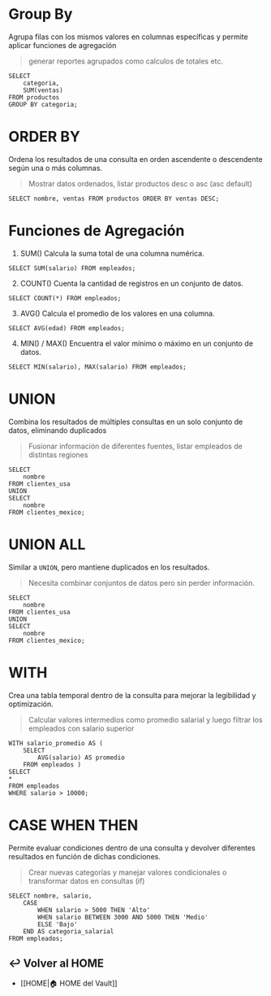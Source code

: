 # Group By
Agrupa filas con los mismos valores en columnas específicas y permite aplicar funciones de agregación
> generar reportes agrupados como calculos de totales etc.

```
SELECT 
	categoria, 
	SUM(ventas) 
FROM productos 
GROUP BY categoria;
```

# ORDER BY
Ordena los resultados de una consulta en orden ascendente o descendente según una o más columnas.
>Mostrar datos ordenados, listar productos desc o asc (asc default)

```
SELECT nombre, ventas FROM productos ORDER BY ventas DESC;
```

# Funciones de Agregación
1. SUM()
	Calcula la suma total de una columna numérica.
```
SELECT SUM(salario) FROM empleados;
```
2. COUNT()
	Cuenta la cantidad de registros en un conjunto de datos.
```
SELECT COUNT(*) FROM empleados;
```
3. AVG()
	Calcula el promedio de los valores en una columna.
```
SELECT AVG(edad) FROM empleados;
```
4. MIN() / MAX()
	Encuentra el valor mínimo o máximo en un conjunto de datos.
```
SELECT MIN(salario), MAX(salario) FROM empleados;
```

# UNION
Combina los resultados de múltiples consultas en un solo conjunto de datos, eliminando duplicados
>Fusionar información de diferentes fuentes, listar empleados de distintas regiones
```
SELECT 
	nombre 
FROM clientes_usa 
UNION 
SELECT 
	nombre 
FROM clientes_mexico;
```

# UNION ALL
Similar a `UNION`, pero mantiene duplicados en los resultados.
>Necesita combinar conjuntos de datos pero sin perder información. 
```
SELECT 
	nombre 
FROM clientes_usa 
UNION 
SELECT 
	nombre 
FROM clientes_mexico;

```

# WITH
Crea una tabla temporal dentro de la consulta para mejorar la legibilidad y optimización.
>Calcular valores intermedios como promedio salarial y luego filtrar los empleados con salario superior
```
WITH salario_promedio AS ( 
	SELECT 
		AVG(salario) AS promedio 
	FROM empleados ) 
SELECT 
* 
FROM empleados 
WHERE salario > 10000;
```

# CASE WHEN THEN
Permite evaluar condiciones dentro de una consulta y devolver diferentes resultados en función de dichas condiciones.
>Crear nuevas categorías y manejar valores condicionales o transformar datos en consultas (if)
```
SELECT nombre, salario,
    CASE 
        WHEN salario > 5000 THEN 'Alto'
        WHEN salario BETWEEN 3000 AND 5000 THEN 'Medio'
        ELSE 'Bajo'
    END AS categoria_salarial
FROM empleados;
```
			

## ↩️ Volver al HOME
- [[HOME|🏠 HOME del Vault]]